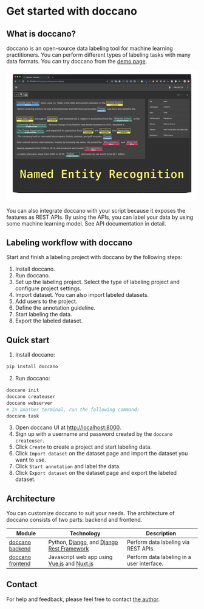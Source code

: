 # Get started with doccano

## What is doccano?

doccano is an open-source data labeling tool for machine learning practitioners. You can perform different types of labeling tasks with many data formats. You can try doccano from the [demo page](http://doccano.herokuapp.com).

![Demo image](https://raw.githubusercontent.com/doccano/doccano/master/docs/images/demo/demo.gif)

You can also integrate doccano with your script because it exposes the features as REST APIs. By using the APIs, you can label your data by using some machine learning model. See API documentation in detail.

## Labeling workflow with doccano

Start and finish a labeling project with doccano by the following steps:

1. Install doccano.
2. Run doccano.
3. Set up the labeling project. Select the type of labeling project and configure project settings.
4. Import dataset. You can also import labeled datasets.
5. Add users to the project.
6. Define the annotation guideline.
7. Start labeling the data.
8. Export the labeled dataset.

## Quick start

1. Install doccano:

```bash
pip install doccano
```

2. Run doccano:

```bash
doccano init
doccano createuser
doccano webserver
# In another terminal, run the following command:
doccano task
```

3. Open doccano UI at <http://localhost:8000>.
4. Sign up with a username and password created by the `doccano createuser`.
5. Click `Create` to create a project and start labeling data.
6. Click `Import dataset` on the dataset page and import the dataset you want to use.
7. Click `Start annotation` and label the data.
8. Click `Export dataset` on the dataset page and export the labeled dataset.

## Architecture

You can customize doccano to suit your needs. The architecture of doccano consists of two parts: backend and frontend.

|      Module      |                 Technology                  |                Description                 |
| ---------------- | ------------------------------------------- | ------------------------------------------ |
| [doccano backend](https://github.com/doccano/doccano/tree/master/backend)  | Python, [Django](https://www.djangoproject.com/), and [Django Rest Framework](https://www.django-rest-framework.org/)   | Perform data labeling via REST APIs.              |
| [doccano frontend](https://github.com/doccano/doccano/tree/master/frontend) | Javascript web app using [Vue.js](https://vuejs.org/) and [Nuxt.js](https://nuxtjs.org/) | Perform data labeling in a user interface. |

## Contact

For help and feedback, please feel free to contact [the author](https://github.com/Hironsan).

